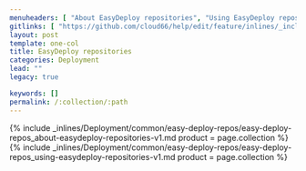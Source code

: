```yaml
---
menuheaders: [ "About EasyDeploy repositories", "Using EasyDeploy repositories" ]
gitlinks: [ "https://github.com/cloud66/help/edit/feature/inlines/_includes/_inlines/Deployment/common/easy-deploy-repos/easy-deploy-repos_contents-v1.md", "https://github.com/cloud66/help/edit/feature/inlines/_includes/_inlines/Deployment/common/easy-deploy-repos/easy-deploy-repos_about-easydeploy-repositories-v1.md", "https://github.com/cloud66/help/edit/feature/inlines/_includes/_inlines/Deployment/common/easy-deploy-repos/easy-deploy-repos_using-easydeploy-repositories-v1.md" ]
layout: post
template: one-col
title: EasyDeploy repositories
categories: Deployment
lead: ""
legacy: true

keywords: []
permalink: /:collection/:path
---
```






<a href="#about-easydeploy-repositories"></a>{% include _inlines/Deployment/common/easy-deploy-repos/easy-deploy-repos_about-easydeploy-repositories-v1.md  product = page.collection %}
<a href="#using-easydeploy-repositories"></a>{% include _inlines/Deployment/common/easy-deploy-repos/easy-deploy-repos_using-easydeploy-repositories-v1.md  product = page.collection %}